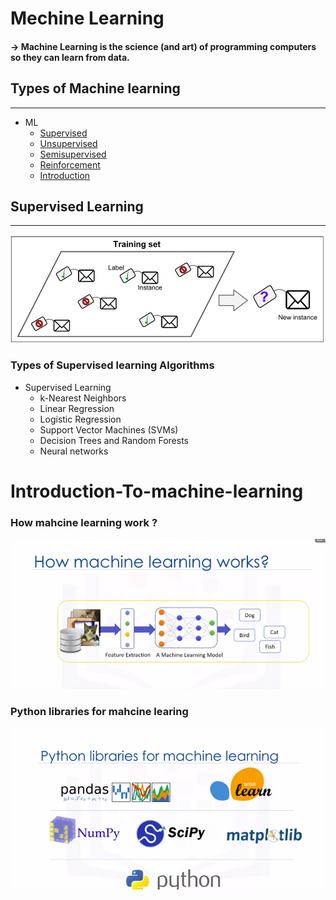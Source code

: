 # Mechine Learning

#### -> Machine Learning is the science (and art) of programming computers so they can learn from data.


## Types of Machine learning
___
- ML
    - [Supervised](##supervised)
    - [Unsupervised](#unsupervised)
    - [Semisupervised](#semi)
    - [Reinforcement](#reinforcement)
    - [Introduction](#Introduction-To-machine-learnin)





## Supervised Learning
---

![](1.png)

### Types of Supervised learning Algorithms

- Supervised Learning
    - k-Nearest Neighbors
    - Linear Regression
    - Logistic Regression
    - Support Vector Machines (SVMs)
    - Decision Trees and Random Forests
    - Neural networks



# Introduction-To-machine-learning

### How mahcine learning work ?

![](ml1.png)


    

### Python libraries for mahcine learing

![](ml2.png)


